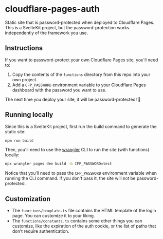 # cloudflare-pages-auth

Static site that is password-protected when deployed to Cloudflare Pages. This is a SvelteKit project, but the password-protection works independently of the framework you use.

## Instructions

If you want to password-protect your own Cloudflare Pages site, you'll need to:

1. Copy the contents of the `functions` directory from this repo into your own project.
2. Add a `CFP_PASSWORD` environment variable to your Cloudflare Pages dashboard with the password you want to use.

The next time you deploy your site, it will be password-protected! 🎉

## Running locally

Since this is a SvelteKit project, first run the build command to generate the static site:

```bash
npm run build
```

Then, you'll need to use the [wrangler](https://github.com/cloudflare/wrangler2) CLI to run the site (with functions) locally:

```bash
npx wrangler pages dev build -b CFP_PASSWORD=test
```

Notice that you'll need to pass the `CFP_PASSWORD` environment variable when running the CLI command. If you don't pass it, the site will not be password-protected.

## Customization

- The `functions/template.ts` file contains the HTML template of the login page. You can customize it to your liking.
- The `functions/constants.ts` contains some other things you can customize, like the expiration of the auth cookie, or the list of paths that don't require authentication.
